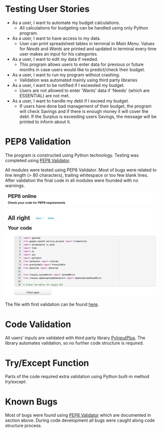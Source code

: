 # Testing User Stories
-	As a user, I want to automate my budget calculations.
    - All calculations for budgeting can be handled using only Python program.
-	As a user, I want to have access to my data.
    - User can print spreadsheet tables in terminal in *Main Menu*. Values for *Needs* and *Wants* are printed and updated in terminal every time user makes an input for his categories.
-	As a user, I want to edit my data if needed.
    - This program allows users to enter data for previous or future months in case users would like to predict/check their budget.
-	As a user, I want to run my program without crashing.
    - Validation was automated mainly using third party libraries
-	As a user, I want to be notified if I exceeded my budget.
    - Users are not allowed to enter 'Wants' data if 'Needs' (which are ESSENTIAL) are not met. 
-	As a user, I want to handle my debt if I exceed my budget.
    - If users have done bad management of their budget, the program will check Savings and if there is enough money it will cover the debt. If the Surplus is exceeding users Savings, the message will be printed to inform about it.

# PEP8 Validation
The program is constructed using Python technology.
Testing was completed using [PEP8 Validator](http://pep8online.com/).

All modules were tested using PEP8 Validator. Most of bugs were related to line length (> 80 characters), trailing whitespace or too few blank lines. After validation the final code in all modules were founded with no warnings.

![Example of PEP8 result](docs/testing-files/budget-pep8-validation.png)

The file with first validation can be found [here](docs/testing-files/pep8-example-validation.txt).

# Code Validation
All users’ inputs are validated with third party library [PyInputPlus](https://pypi.org/project/PyInputPlus/).
The library automates validation, so no further code structure is required.

# Try/Except Function
Parts of the code required extra validation using Python built-in method *try/except*.

# Known Bugs
Most of bugs were found using [PEP8 Validator](http://pep8online.com/) which are documented in section above. During code development all bugs were caught along code structure process.
